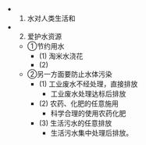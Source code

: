 -
  1. 水对人类生活和
-
  2. 爱护水资源
	- ①节约用水
		- (1) 淘米水浇花
		- (2)
	- ②另一方面要防止水体污染
		- (1) 工业废水不经处理，直接排放
			- 工业废水处理达标后排放
		- (2) 农药、化肥的任意施用
			- 科学合理的使用农药化肥
		- (3) 生活污水的任意排放
			- 生活污水集中处理后排放。
